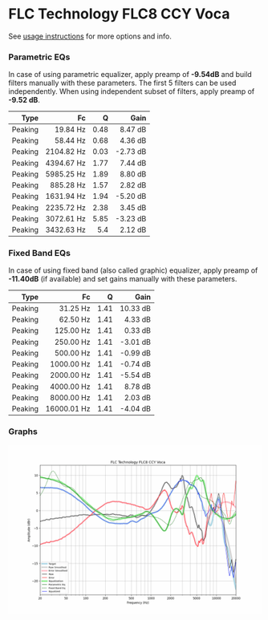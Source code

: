 # FLC Technology FLC8 CCY Voca
See [usage instructions](https://github.com/jaakkopasanen/AutoEq#usage) for more options and info.

### Parametric EQs
In case of using parametric equalizer, apply preamp of **-9.54dB** and build filters manually
with these parameters. The first 5 filters can be used independently.
When using independent subset of filters, apply preamp of **-9.52 dB**.

| Type    | Fc         |    Q | Gain     |
|--------:|-----------:|-----:|---------:|
| Peaking | 19.84 Hz   | 0.48 | 8.47 dB  |
| Peaking | 58.44 Hz   | 0.68 | 4.36 dB  |
| Peaking | 2104.82 Hz | 0.03 | -2.73 dB |
| Peaking | 4394.67 Hz | 1.77 | 7.44 dB  |
| Peaking | 5985.25 Hz | 1.89 | 8.80 dB  |
| Peaking | 885.28 Hz  | 1.57 | 2.82 dB  |
| Peaking | 1631.94 Hz | 1.94 | -5.20 dB |
| Peaking | 2235.72 Hz | 2.38 | 3.45 dB  |
| Peaking | 3072.61 Hz | 5.85 | -3.23 dB |
| Peaking | 3432.63 Hz | 5.4  | 2.12 dB  |

### Fixed Band EQs
In case of using fixed band (also called graphic) equalizer, apply preamp of **-11.40dB**
(if available) and set gains manually with these parameters.

| Type    | Fc          |    Q | Gain     |
|--------:|------------:|-----:|---------:|
| Peaking | 31.25 Hz    | 1.41 | 10.33 dB |
| Peaking | 62.50 Hz    | 1.41 | 4.33 dB  |
| Peaking | 125.00 Hz   | 1.41 | 0.33 dB  |
| Peaking | 250.00 Hz   | 1.41 | -3.01 dB |
| Peaking | 500.00 Hz   | 1.41 | -0.99 dB |
| Peaking | 1000.00 Hz  | 1.41 | -0.74 dB |
| Peaking | 2000.00 Hz  | 1.41 | -5.54 dB |
| Peaking | 4000.00 Hz  | 1.41 | 8.78 dB  |
| Peaking | 8000.00 Hz  | 1.41 | 2.03 dB  |
| Peaking | 16000.01 Hz | 1.41 | -4.04 dB |

### Graphs
![](./FLC%20Technology%20FLC8%20CCY%20Voca.png)